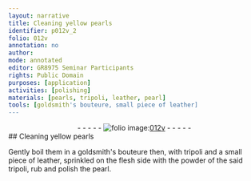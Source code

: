 ```yaml
---
layout: narrative
title: Cleaning yellow pearls
identifier: p012v_2
folio: 012v
annotation: no
author:
mode: annotated
editor: GR8975 Seminar Participants
rights: Public Domain
purposes: [application]
activities: [polishing]
materials: [pearls, tripoli, leather, pearl]
tools: [goldsmith's bouteure, small piece of leather]
---
```


 <div class="folio" align="center">- - - - - <a href="http://gallica.bnf.fr/ark:/12148/btv1b10500001g/f30.image" target="_blank"><img src="https://cu-mkp.github.io/GR8975-edition/assets/photo-icon.png" alt="folio image: " style="display:inline-block; margin-bottom:-3px;"/>012v</a> - - - - - </div> 
## Cleaning <span class="color">yellow</span> <span class="material">pearls</span>

 
 <span class="activity"></span>Gently boil them in a <span class="tool"><span class="profession">goldsmith</span>'s <span class="foreign">bouteure</span></span> then, with <span class="material">tripoli</span> and a <span class="tool">small piece of <span class="material">leather</span></span>, sprinkled on the flesh side with the powder of the said <span class="material">tripoli</span>, rub and polish the <span class="material">pearl</span>.
 
